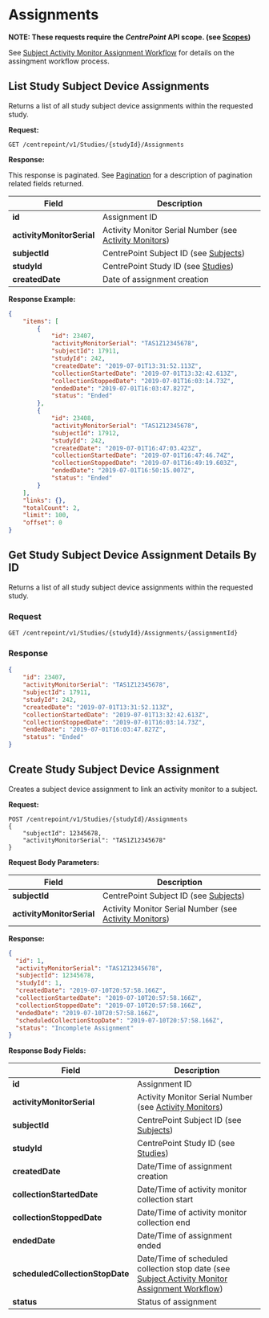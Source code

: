 # Assignments

**NOTE: These requests require the *CentrePoint* API scope. (see [Scopes](scopes.md))**

See [Subject Activity Monitor Assignment Workflow](assignment_workflow.md) for details on the assingment workflow process.

## List Study Subject Device Assignments

Returns a list of all study subject device assignments within the requested study.

**Request:**

```http
GET /centrepoint/v1/Studies/{studyId}/Assignments
```

**Response:**

This response is paginated. See [Pagination](pagination.md) for a description of pagination related fields returned.

|Field|Description|
|-----|-----------|
|**id**|Assignment ID|
|**activityMonitorSerial**|Activity Monitor Serial Number (see [Activity Monitors](activity_monitors.md))|
|**subjectId**|CentrePoint Subject ID (see [Subjects](subjects.md))|
|**studyId**|CentrePoint Study ID (see [Studies](studies.md))|
|**createdDate**|Date of assignment creation|

**Response Example:**

```json
{
    "items": [
        {
            "id": 23407,
            "activityMonitorSerial": "TAS1Z12345678",
            "subjectId": 17911,
            "studyId": 242,
            "createdDate": "2019-07-01T13:31:52.113Z",
            "collectionStartedDate": "2019-07-01T13:32:42.613Z",
            "collectionStoppedDate": "2019-07-01T16:03:14.73Z",
            "endedDate": "2019-07-01T16:03:47.827Z",
            "status": "Ended"
        },
        {
            "id": 23408,
            "activityMonitorSerial": "TAS1Z12345678",
            "subjectId": 17912,
            "studyId": 242,
            "createdDate": "2019-07-01T16:47:03.423Z",
            "collectionStartedDate": "2019-07-01T16:47:46.74Z",
            "collectionStoppedDate": "2019-07-01T16:49:19.603Z",
            "endedDate": "2019-07-01T16:50:15.007Z",
            "status": "Ended"
        }
    ],
    "links": {},
    "totalCount": 2,
    "limit": 100,
    "offset": 0
}
```

## Get Study Subject Device Assignment Details By ID

Returns a list of all study subject device assignments within the requested study.

### Request

```http
GET /centrepoint/v1/Studies/{studyId}/Assignments/{assignmentId}
```

### Response

```json
{
    "id": 23407,
    "activityMonitorSerial": "TAS1Z12345678",
    "subjectId": 17911,
    "studyId": 242,
    "createdDate": "2019-07-01T13:31:52.113Z",
    "collectionStartedDate": "2019-07-01T13:32:42.613Z",
    "collectionStoppedDate": "2019-07-01T16:03:14.73Z",
    "endedDate": "2019-07-01T16:03:47.827Z",
    "status": "Ended"
}
```

## Create Study Subject Device Assignment

Creates a subject device assignment to link an activity monitor to a subject.

**Request:**

```http
POST /centrepoint/v1/Studies/{studyId}/Assignments
{
    "subjectId": 12345678,
    "activityMonitorSerial": "TAS1Z12345678"
}
```

**Request Body Parameters:**

|Field|Description|
|-----|-----------|
|**subjectId**|CentrePoint Subject ID (see [Subjects](subjects.md))|
|**activityMonitorSerial**|Activity Monitor Serial Number (see [Activity Monitors](activity_monitors.md))

**Response:**

```json
{
  "id": 1,
  "activityMonitorSerial": "TAS1Z12345678",
  "subjectId": 12345678,
  "studyId": 1,
  "createdDate": "2019-07-10T20:57:58.166Z",
  "collectionStartedDate": "2019-07-10T20:57:58.166Z",
  "collectionStoppedDate": "2019-07-10T20:57:58.166Z",
  "endedDate": "2019-07-10T20:57:58.166Z",
  "scheduledCollectionStopDate": "2019-07-10T20:57:58.166Z",
  "status": "Incomplete Assignment"
}
```

**Response Body Fields:**

|Field|Description|
|-----|-----------|
|**id**|Assignment ID|
|**activityMonitorSerial**|Activity Monitor Serial Number (see [Activity Monitors](activity_monitors.md))|
|**subjectId**|CentrePoint Subject ID (see [Subjects](subjects.md))|
|**studyId**|CentrePoint Study ID (see [Studies](studies.md))|
|**createdDate**|Date/Time of assignment creation|
|**collectionStartedDate**|Date/Time of activity monitor collection start|
|**collectionStoppedDate**|Date/Time of activity monitor collection end|
|**endedDate**|Date/Time of assignment ended|
|**scheduledCollectionStopDate**|Date/Time of scheduled collection stop date (see [Subject Activity Monitor Assignment Workflow](assignment_workflow.md))|
|**status**|Status of assignment|
